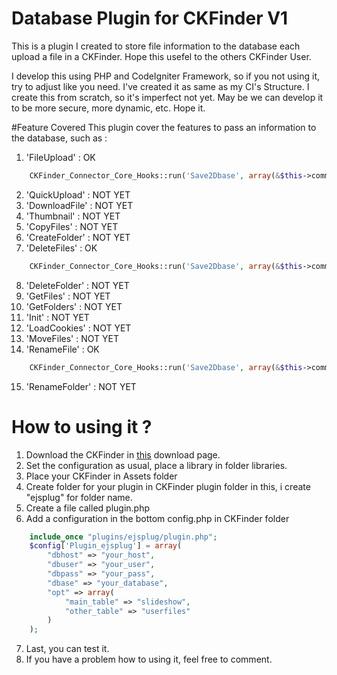 # Database Plugin for CKFinder V1
This is a plugin I created to store file information to the database each upload a file in a CKFinder. Hope this usefel to the others CKFinder User.

I develop this using PHP and CodeIgniter Framework, so if you not using it, try to adjust like you need. I've created it as same as my CI's Structure. I create this from scratch, so it's imperfect not yet. May be we can develop it to be more secure, more dynamic, etc. Hope it.

#Feature Covered
This plugin cover the features to pass an information to the database, such as :

1. 'FileUpload'		: OK
```php
	CKFinder_Connector_Core_Hooks::run('Save2Dbase', array(&$this->command,&$sFileName,&$this->_currentFolder));
```
2. 'QuickUpload'	: NOT YET
3. 'DownloadFile'	: NOT YET
4. 'Thumbnail'		: NOT YET
5. 'CopyFiles'		: NOT YET
6. 'CreateFolder'	: NOT YET
7. 'DeleteFiles'	: OK
```php
	CKFinder_Connector_Core_Hooks::run('Save2Dbase', array(&$this->command,&$name,&$this->_currentFolder));
```
8. 'DeleteFolder'	: NOT YET
9. 'GetFiles'		: NOT YET
10. 'GetFolders'	: NOT YET
11. 'Init'			: NOT YET
12. 'LoadCookies'	: NOT YET
13. 'MoveFiles'		: NOT YET
14. 'RenameFile'	: OK
```php
	CKFinder_Connector_Core_Hooks::run('Save2Dbase', array(&$this->command,&$fileName,&$this->_currentFolder,&$newFileName));
```
15. 'RenameFolder'	: NOT YET

# How to using it ?
1. Download the CKFinder in [this](http://cksource.com/ckfinder/download) download page.
2. Set the configuration as usual, place a library in folder libraries.
3. Place your CKFinder in Assets folder
4. Create folder for your plugin in CKFinder plugin folder in this, i create "ejsplug" for folder name.
5. Create a file called plugin.php
6. Add a configuration in the bottom config.php in CKFinder folder
```php
    include_once "plugins/ejsplug/plugin.php";
	$config['Plugin_ejsplug'] = array(
        "dbhost" => "your_host",
        "dbuser" => "your_user",
        "dbpass" => "your_pass",
        "dbase" => "your_database",
		"opt" => array(
			"main_table" => "slideshow",
			"other_table" => "userfiles"
		)
    );
```
7. Last, you can test it.
8. If you have a problem how to using it, feel free to comment.
